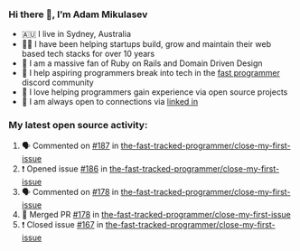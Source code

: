 ### Hi there 👋, I’m Adam Mikulasev

- 🇦🇺 I live in Sydney, Australia
- 👨‍💻 I have been helping startups build, grow and maintain their web based tech stacks for over 10 years
- 💎 I am a massive fan of Ruby on Rails and Domain Driven Design
- 🌱 I help aspiring programmers break into tech in the [fast programmer](https://discord.com/invite/VaH6yVGe53) discord community
- 💞️ I love helping programmers gain experience via open source projects
- 🔗 I am always open to connections via [linked in](https://www.linkedin.com/in/adam-mikulasev-32690591/)

### My latest open source activity:

<!--START_SECTION:activity-->
1. 🗣 Commented on [#187](https://github.com/the-fast-tracked-programmer/close-my-first-issue/issues/187) in [the-fast-tracked-programmer/close-my-first-issue](https://github.com/the-fast-tracked-programmer/close-my-first-issue)
2. ❗️ Opened issue [#186](https://github.com/the-fast-tracked-programmer/close-my-first-issue/issues/186) in [the-fast-tracked-programmer/close-my-first-issue](https://github.com/the-fast-tracked-programmer/close-my-first-issue)
3. 🗣 Commented on [#178](https://github.com/the-fast-tracked-programmer/close-my-first-issue/issues/178) in [the-fast-tracked-programmer/close-my-first-issue](https://github.com/the-fast-tracked-programmer/close-my-first-issue)
4. 🎉 Merged PR [#178](https://github.com/the-fast-tracked-programmer/close-my-first-issue/pull/178) in [the-fast-tracked-programmer/close-my-first-issue](https://github.com/the-fast-tracked-programmer/close-my-first-issue)
5. ❗️ Closed issue [#167](https://github.com/the-fast-tracked-programmer/close-my-first-issue/issues/167) in [the-fast-tracked-programmer/close-my-first-issue](https://github.com/the-fast-tracked-programmer/close-my-first-issue)
<!--END_SECTION:activity-->
